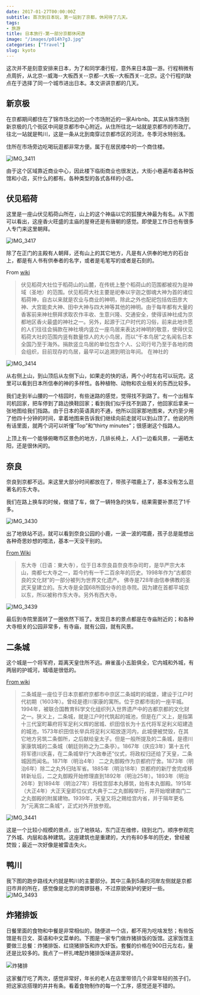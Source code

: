 ```yaml
---
date: 2017-01-27T00:00:00Z
subtitle: 首次到日本玩，第一站到了京都，休闲待了几天。
tags:
- 旅游
title: 日本旅行-第一部分京都休闲游
image: "/images/p014h7g3.jpg"
categories: ["Travel"]
slug: kyoto
---
```

这次并不是刻意安排来日本，为了和同学凑行程，意外来日本国一游。行程稍微有点周折，从北京--威海--大板西关--京都--大板--大板西关--北京。这个行程的缺点在于选择了同一个城市进出日本。本文讲讲京都的几天。

## 新京极

在京都期间都住在了锦市场北边的一个市场附近的一家Airbnb。其实从锦市场到新京极的几个街区中间是京都市中心附近。从住所往北一站就是京都市的市政厅。往北一站就是鸭川，这是一条从北到南穿过京都市区的河流，冬季河水特别浅。

住所在市场旁边吃喝玩逛都非常方便。属于在居民楼中的一个商住楼。

![IMG_3411](/images/IMG_3411.jpg)

由于这个区域靠近商业中心，因此楼下临街商业也很发达，大街小巷遍布着各种饭馆和小店，买什么的都有。各种类型的各式各样的小店。

## 伏见稻荷

这里是一座山伏见稻荷山所在，山上的这个神庙以它的狐狸大神最为有名。从下图可以看出，这座香火旺盛的主庙的屋脊还是有唐朝的感觉。即使是工作日也有很多人专门来这里朝拜。

![IMG_3417](/images/IMG_3417.jpg)

除了在正门的主殿有人朝拜，还有山上的其它地方，凡是有人供奉的地方的石台上，都是有人书有供奉者的名字，或者是毛笔写的或者是石刻的。

From [wiki](https://zh.wikipedia.org/wiki/%E4%BC%8F%E8%A6%8B%E7%A8%BB%E8%8D%B7%E5%A4%A7%E7%A4%BE)

> 伏见稻荷大社位于稻荷山的山麓，在传统上整个稻荷山的范围都被视为是神域（圣地）的范围。伏见稻荷大社主要是祀奉以宇迦之御魂大神为首的诸位稻荷神，自古以来就是农业与商业的神明，除此之外也配祀包括佐田彦大神、大宫能卖大神、田中大神与四大神等其他的神明。由于每年都有大量的香客前来神社祭拜求取农作丰收、生意兴隆、交通安全，使得该神社成为京都地区香火最盛的神社之一。另外，起源于江户时代的习俗，前来此地许愿的人们往往会捐款在神社境内竖立一座鸟居来表达对神明的敬意，使得伏见稻荷大社的范围内竖有数量惊人的大小鸟居，而以“千本鸟居”之名闻名日本全国乃至于海外。捐款竖立鸟居的单位包含个人、公司行号乃至于各地的商会组织，目前现存的鸟居，最早可以追溯到明治年间。
在神社的

![IMG_3414](/images/IMG_3414.jpg)

从右侧上山，到山顶后从左侧下山，如果走的快的话，两个小时左右可以玩完。这里可以看到日本所信奉的神的多样性。各种植物、动物和农业相关的东西比较多。

我们走到半山腰的一个桔园时，有些迷路的感觉，觉得找不到路了。有一个出租车司机回家，把车停到了路边换鞋回家；看到我们似乎找不到路了，他回家后拿来一张地图给我们指路。由于日本的英语真的不通，他所以回家那地图来，大约至少用了他四十分钟的时间，拿着地图来告诉我们继续向前走就可以到山顶了。他说的所有话里面，就两个词可以听懂“Top”和“thirty minutes”；很感谢这个指路人。

上顶上有一个能够俯瞰市区景色的地方，几排长椅上，人们一边看风景，一遍晒太阳，还是很休闲的。

## 奈良

奈良到京都不远。来这里大部分时间都放在了，带孩子喂鹿上了，基本没有怎么逛著名的东大寺。

我们在路上换车的时候，做错了车，做了一辆特急的快车，结果需要补票花了1千多。

![IMG_3430](/images/IMG_3430.jpg)

出了地铁站不远，就可以看到奈良公园的小鹿，一波一波的喂鹿，孩子总是能想出各种奇思妙想的喂法，基本一天没干别的。

[From Wiki](https://zh.wikipedia.org/wiki/%E4%B8%9C%E5%A4%A7%E5%AF%BA)

> 东大寺（日语：東大寺），位于日本奈良县奈良市杂司町，是华严宗大本山，南都七大寺之一，距今约有一千二百余年的历史。1998年作为“古都奈良的文化财”的一部分被列为世界文化遗产。
佛寺是728年由信奉佛教的圣武天皇建立的。东大寺是全国68所国分寺的总寺院。因为建在首都平城京以东，所以被称作东大寺。另外有西大寺。

![IMG_3439](/images/IMG_3439.jpg)

最后到寺院里面转了一圈依然下班了。发现日本的景点都是在寺庙附近的；和各种大寺相关的公园非常多，有寺庙，就有公园，就有风景。

## 二条城

这个城是一个将军府，距离天皇住所不远。麻雀虽小五脏俱全，它内城和外城，有两层的护城河，城墙是很低的。

[From wiki](https://zh.wikipedia.org/wiki/%E4%BA%8C%E6%A2%9D%E5%9F%8E)

> 二条城是一座位于日本京都府京都市中京区二条城町的城堡，建设于江户时代初期（1603年）。曾经是德川家康的寓所。位于京都市街的一座平城。1994年，被联合国教育科学文化组织列入世界遗产中的古都京都的文化财之一。狭义上，二条城，就是江户时代筑起的城池，但是在广义上，是指第十三代室町幕府将军足利义辉的居城、织田信长为十五代将军足利义昭建造的城池，1573年织田信长举兵将足利义昭放逐河内，此城便被焚毁，在其它地方另筑二条御所，之后献给皇太子。但是一般所提及的二条城，是德川家康筑城的二条城（朝廷则称之为二条亭）。1867年（庆应3年）第十五代将军德川庆喜，在二条城举行“大政奉还”仪式，将政权归还给了天皇，二条城因而闻名。1871年（明治4年） 二之丸御殿作为京都府厅舍。1873年（明治6年）除二之丸外归陆军省。1885年（明治18年）京都府的新厅舍完成移转新址后，二之丸御殿开始修理直到1892年（明治25年）。1893年（明治26年）到1894年（明治27年）将桂宫邸本丸移筑，始有本丸御殿。1915年（大正4年）大正天皇即位仪式大典于二之丸御殿举行，并开始增建南门二之丸御殿的附属建物。1939年，天皇又将之赐给宫内省，并于隔年更名为“元离宫二条城”，正式对外开放参观。

![IMG_3441](/images/IMG_3441.jpg)

这是一个比较小规模的景点，出了地铁站，东门正在维修，绕到北门，顺序参观完了外城、内层和各种建筑。这座建筑也是重建的，大约有80多年的历史，曾经被焚毁；最近一次好像是被雷击失火。

## 鸭川

我下图的跑步路线大约就是鸭川的主要部分。其中三条到5条的河岸左侧就是京都旧市井的所在，感觉像是北京的南锣鼓巷，不过原貌保护的更好一些。
![IMG_3493](/images/IMG_3493.jpg)

## 炸猪排饭

日餐里面的食物和中餐是非常相似的，随便进一个店，都不用为吃啥发愁；有些饭馆是有日文、英语和中文菜单的。下图是一家专门做炸猪排饭的饭馆。这家饭馆主要做三总餐：炸猪排饭、红烧猪排饭和炸大虾饭。套餐的价格在900日元左右，量还是比较多的。我点了一杯扎啤配炸猪排饭味道非常好。

![炸猪排](/images/IMG_3494.jpg)

这家餐厅吃了两次，感觉非常好，年长的老人在店里带领几个非常年轻的孩子们，把这家店搭理的井井有条。看着食物制作的每一个工序，感觉还是不错的。

